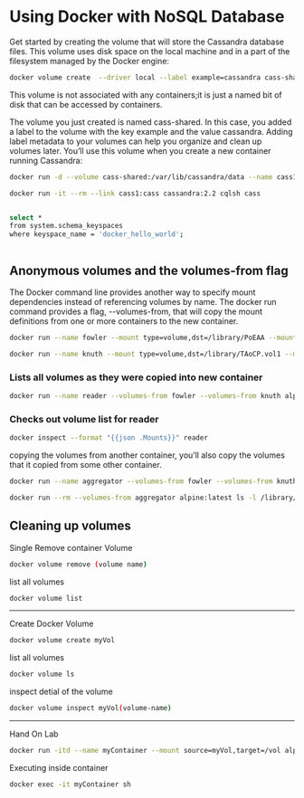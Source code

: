 # Using Docker with NoSQL Database

Get started by creating the volume that will store the Cassandra database files. This volume uses disk space on the local machine and in a part of the filesystem managed by the Docker engine:

```sh
docker volume create  --driver local --label example=cassandra cass-shared
```

This volume is not associated with any containers;it is just a named bit of disk that can be accessed by containers.

The volume you just created is named cass-shared. In this case, you added a label to the volume with the key example and the value cassandra. Adding label metadata to your volumes can help you organize and clean up volumes later. You’ll use this volume when you create a new container running Cassandra:

```sh
docker run -d --volume cass-shared:/var/lib/cassandra/data --name cass1 cassandra:2.2
```

```sh
docker run -it --rm --link cass1:cass cassandra:2.2 cqlsh cass
```

```sh

select *
from system.schema_keyspaces
where keyspace_name = 'docker_hello_world';
```

```sh

```

## Anonymous volumes and the volumes-from flag

The Docker command line provides another way to specify mount dependencies instead of referencing volumes by name.
The docker run command provides a flag, --volumes-from, that will copy the mount definitions from one or more containers to the new container.

```sh
docker run --name fowler --mount type=volume,dst=/library/PoEAA --mount type=bind,src=/tmp,dst=/library/DSL alpine:latest echo "Fowler collection created."
```

```sh
docker run --name knuth --mount type=volume,dst=/library/TAoCP.vol1 --mount type=volume,dst=/library/TAoCP.vol2 --mount type=volume,dst=/library/TAoCP.vol3 --mount type=volume,dst=/library/TAoCP.vol4.a alpine:latest echo "Knuth collection created"
```

### Lists all volumes as they were copied into new container

```sh
docker run --name reader --volumes-from fowler --volumes-from knuth alpine:latest ls -l /library/
```

### Checks out volume list for reader

```sh
docker inspect --format "{{json .Mounts}}" reader
```

copying the volumes from another container, you’ll also copy the volumes that it copied from some other container.

```sh
docker run --name aggregator --volumes-from fowler --volumes-from knuth alpine:latest echo "Collection Created."
```

```sh
docker run --rm --volumes-from aggregator alpine:latest ls -l /library/
```

## Cleaning up volumes

Single Remove container Volume

```sh
docker volume remove (volume name)
```

list all volumes

```sh
docker volume list
```

---

Create Docker Volume

```sh
docker volume create myVol
```

list all volumes

```sh
docker volume ls
```

inspect detial of the volume

```sh
docker volume inspect myVol(volume-name)
```

---

Hand On Lab

```sh
docker run -itd --name myContainer --mount source=myVol,target=/vol alpine:latest
```

Executing inside container

```sh
docker exec -it myContainer sh
```
